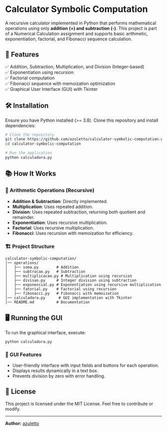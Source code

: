 # Calculator Symbolic Computation

A recursive calculator implemented in Python that performs mathematical operations using only **addition (+) and subtraction (-)**. This project is part of a Numerical Calculation assignment and supports basic arithmetic, exponentiation, factorial, and Fibonacci sequence calculation.

## 📌 Features

✅ Addition, Subtraction, Multiplication, and Division (Integer-based)  
✅ Exponentiation using recursion  
✅ Factorial computation  
✅ Fibonacci sequence with memoization optimization  
✅ Graphical User Interface (GUI) with Tkinter  

## 🛠️ Installation

Ensure you have Python installed (>= 3.8). Clone this repository and install dependencies:

```sh
# Clone the repository
git clone https://github.com/azuletto/calculator-symbolic-computation.git
cd calculator-symbolic-computation

# Run the application
python calculadora.py
```

## 📚 How It Works

### 🔢 Arithmetic Operations (Recursive)
- **Addition & Subtraction**: Directly implemented.
- **Multiplication**: Uses repeated addition.
- **Division**: Uses repeated subtraction, returning both quotient and remainder.
- **Exponentiation**: Uses recursive multiplication.
- **Factorial**: Uses recursive multiplication.
- **Fibonacci**: Uses recursion with memoization for efficiency.

### 🏗️ Project Structure

```
calculator-symbolic-computation/
│── operations/
│   ├── soma.py        # Addition
│   ├── subtracao.py   # Subtraction
│   ├── multiplicacao.py # Multiplication using recursion
│   ├── divisao.py     # Integer division using subtraction
│   ├── exponencial.py # Exponentiation using recursive multiplication
│   ├── fatorial.py    # Factorial using recursion
│   ├── fibonacci.py   # Fibonacci with memoization
│── calculadora.py      # GUI implementation with Tkinter
│── README.md          # Documentation
```

## 🖥️ Running the GUI

To run the graphical interface, execute:

```sh
python calculadora.py
```

### 📌 GUI Features
- User-friendly interface with input fields and buttons for each operation.
- Displays results dynamically in a text box.
- Prevents division by zero with error handling.

## 📜 License

This project is licensed under the MIT License. Feel free to contribute or modify.

---

**Author:** [azuletto](https://github.com/azuletto)
